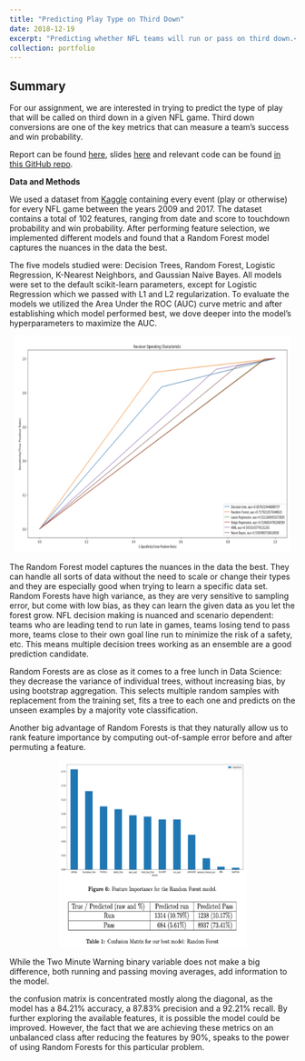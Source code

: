 ```yaml
---
title: "Predicting Play Type on Third Down"
date: 2018-12-19
excerpt: "Predicting whether NFL teams will run or pass on third down.<br/><img src='/images/NFLPlaysQuarter.png' style='width:395px;height:254px;'>"
collection: portfolio
---
```


## Summary

For our assignment, we are interested in trying to predict the type of play that will be called on third down in a given NFL game. Third down conversions are one of the key metrics that can measure a team’s success and win probability.

Report can be found [here](https://github.com/zivschwartz/NFL-Play-Prediction/blob/master/NFL_Final_Report.pdf), slides [here](https://github.com/zivschwartz/NFL-Play-Prediction/blob/master/NFL%20Project%20Slides%20-%201007%20Final.pdf) and relevant code can be found [in this GitHub repo](https://github.com/zivschwartz/NFL-Play-Prediction).

**Data and Methods** 

We used a dataset from [Kaggle](https://www.kaggle.com/maxhorowitz/nflplaybyplay2009to2016) containing every event (play or otherwise) for every NFL game between the years 2009 and 2017. The dataset contains a total of 102 features, ranging from date and score to touchdown probability and win probability. After performing feature selection, we implemented different models and found that a Random Forest model captures the nuances in the data the best.

The five models studied were: Decision Trees, Random Forest, Logistic Regression, K-Nearest Neighbors, and Gaussian Naive Bayes. All models were set to the default scikit-learn parameters, except for Logistic Regression which we passed with L1 and L2 regularization. To evaluate the models we utilized the Area Under the ROC (AUC) curve metric and after establishing which model performed best, we dove deeper into the model’s hyperparameters to maximize the AUC.

<p align="center">
  <img width="485.5" height="381" src="/images/NFLAUC.png">
</p>

The Random Forest model captures the nuances in the data the best. They can handle all sorts of data without the need to scale or change their types and they are especially good when trying to learn a specific data set. Random Forests have high variance, as they are very sensitive to sampling error, but come with low bias, as they can learn the given data as you let the forest grow. NFL decision making is nuanced and scenario dependent: teams who are leading tend to run late in games, teams losing tend to pass more, teams close to their own goal line run to minimize the risk of a safety, etc. This means multiple decision trees working as an ensemble are a good prediction candidate.

Random Forests are as close as it comes to a free lunch in Data Science: they decrease the variance of individual trees, without increasing bias, by using bootstrap aggregation. This selects multiple random samples with replacement from the training set, fits a tree to each one and predicts on the unseen examples by a majority vote classification. 

Another big advantage of Random Forests is that they naturally allow us to rank feature importance by computing out-of-sample error before and after permuting a feature. 

<p align="center">
  <img width="330" height="330" src="/images/NFLEval.png">
</p>

While the Two Minute Warning binary variable does not make a big difference, both running and passing moving averages, add information to the model. 

the confusion matrix is concentrated mostly along the diagonal, as the model has a 84.21% accuracy, a 87.83% precision and a 92.21% recall. By further exploring the available features, it is possible the model could be improved. However, the fact that we are achieving these metrics on an unbalanced class after reducing the features by 90%, speaks to the power of using Random Forests for this particular problem.

